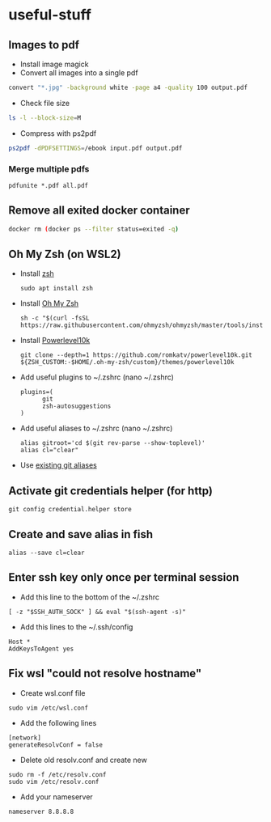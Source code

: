 # useful-stuff

## Images to pdf
* Install image magick
* Convert all images into a single pdf
```bash
convert "*.jpg" -background white -page a4 -quality 100 output.pdf
```
* Check file size
```bash
ls -l --block-size=M
```
* Compress with ps2pdf
```bash
ps2pdf -dPDFSETTINGS=/ebook input.pdf output.pdf
```

### Merge multiple pdfs
```
pdfunite *.pdf all.pdf
```

## Remove all exited docker container
```bash
docker rm (docker ps --filter status=exited -q)
```

## Oh My Zsh (on WSL2)
* Install [zsh](https://github.com/ohmyzsh/ohmyzsh/wiki/Installing-ZSH)
  ```
  sudo apt install zsh
  ```
* Install [Oh My Zsh](https://ohmyz.sh/)
  ```
  sh -c "$(curl -fsSL https://raw.githubusercontent.com/ohmyzsh/ohmyzsh/master/tools/install.sh)"
  ``` 
* Install [Powerlevel10k](https://github.com/romkatv/powerlevel10k)
  ```
  git clone --depth=1 https://github.com/romkatv/powerlevel10k.git ${ZSH_CUSTOM:-$HOME/.oh-my-zsh/custom}/themes/powerlevel10k
  ```
* Add useful plugins to ~/.zshrc (nano ~/.zshrc)
  ```
  plugins=(
        git
        zsh-autosuggestions
  )
  ```
* Add useful aliases to ~/.zshrc (nano ~/.zshrc)
  ```
  alias gitroot='cd $(git rev-parse --show-toplevel)'
  alias cl="clear"
  ```
* Use [existing git aliases](https://gist.github.com/DavidToca/3086571)

## Activate git credentials helper (for http)
```
git config credential.helper store
```

## Create and save alias in fish
```
alias --save cl=clear
```

## Enter ssh key only once per terminal session 
* Add this line to the bottom of the ~/.zshrc
```
[ -z "$SSH_AUTH_SOCK" ] && eval "$(ssh-agent -s)"
```
* Add this lines to the ~/.ssh/config
```
Host *
AddKeysToAgent yes
```

## Fix wsl "could not resolve hostname"
* Create wsl.conf file
```
sudo vim /etc/wsl.conf
```
* Add the following lines
```
[network]
generateResolvConf = false
```
* Delete old resolv.conf and create new
```
sudo rm -f /etc/resolv.conf
sudo vim /etc/resolv.conf
```
* Add your nameserver
```
nameserver 8.8.8.8
```
